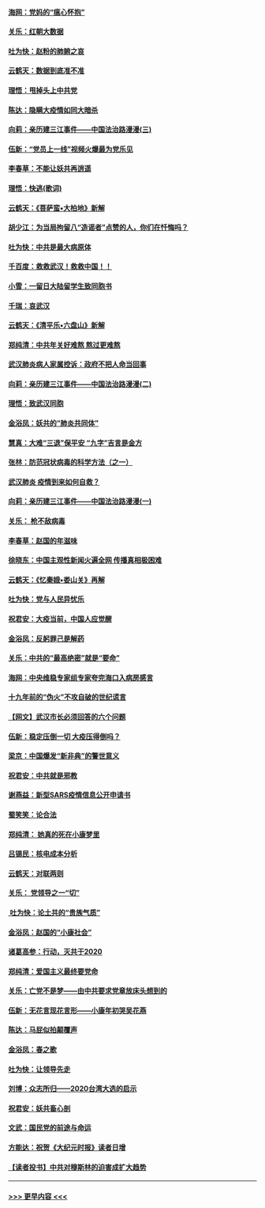 #### [海网：党妈的“瘟心怀抱”](../pages/nsc993/n11840740.md?t=02041511) 
#### [关乐：红朝大数据](../pages/nsc993/n11840675.md?t=02041511) 
#### [吐为快：赵粉的肺腑之哀](../pages/nsc993/n11840618.md?t=02041511) 
#### [云鹤天：数据到底准不准](../pages/nsc993/n11840325.md?t=02041511) 
#### [理悟：甩掉头上中共党](../pages/nsc993/n11838826.md?t=02041511) 
#### [陈达：隐瞒大疫情如同大暗杀](../pages/nsc993/n11838771.md?t=02041511) 
#### [向莉：亲历建三江事件——中国法治路漫漫(三)](../pages/nsc993/n11831825.md?t=02041511) 
#### [伍新：“党员上一线”视频火爆最为党乐见](../pages/nsc993/n11838200.md?t=02041511) 
#### [李春草：不能让妖共再逍遥](../pages/nsc993/n11838102.md?t=02041511) 
#### [理悟：快逃(歌词)](../pages/nsc993/n11838083.md?t=02041511) 
#### [云鹤天：《菩萨蛮▪大柏地》新解](../pages/nsc993/n11838059.md?t=02041511) 
#### [胡少江：为当局拘留八“造谣者”点赞的人，你们在忏悔吗？](../pages/nsc993/n11836801.md?t=02041511) 
#### [吐为快：中共是最大病原体](../pages/nsc993/n11836748.md?t=02041511) 
#### [千百度：救救武汉！救救中国！！](../pages/nsc993/n11836145.md?t=02041511) 
#### [小雪：一留日大陆留学生致同胞书](../pages/nsc993/n11834624.md?t=02041511) 
#### [千瑞：哀武汉](../pages/nsc993/n11833647.md?t=02041511) 
#### [云鹤天：《清平乐▪六盘山》新解](../pages/nsc993/n11833611.md?t=02041511) 
#### [郑纯清：中共年关好难熬 熬过更难熬](../pages/nsc993/n11833489.md?t=02041511) 
#### [武汉肺炎病人家属控诉：政府不把人命当回事](../pages/nsc993/n11833205.md?t=02041511) 
#### [向莉：亲历建三江事件——中国法治路漫漫(二)](../pages/nsc993/n11829102.md?t=02041511) 
#### [理悟：致武汉同胞](../pages/nsc993/n11831522.md?t=02041511) 
#### [金浴凤：妖共的“肺炎共同体”](../pages/nsc993/n11829448.md?t=02041511) 
#### [慧真：大难“三退”保平安 “九字”吉言是金方](../pages/nsc993/n11829501.md?t=02041511) 
#### [张林：防范冠状病毒的科学方法（之一）](../pages/nsc993/n11828618.md?t=02041511) 
#### [武汉肺炎 疫情到来如何自救？](../pages/nsc993/n11827632.md?t=02041511) 
#### [向莉：亲历建三江事件——中国法治路漫漫(一)](../pages/nsc993/n11827190.md?t=02041511) 
#### [关乐： 枪不敌病毒](../pages/nsc993/n11826746.md?t=02041511) 
#### [李春草：赵国的年滋味](../pages/nsc993/n11826321.md?t=02041511) 
#### [徐晓东：中国主观性新闻火遍全网 传播真相极困难](../pages/nsc993/n11826508.md?t=02041511) 
#### [云鹤天：《忆秦娥▪娄山关》再解](../pages/nsc993/n11824682.md?t=02041511) 
#### [吐为快：党与人民异忧乐](../pages/nsc993/n11824660.md?t=02041511) 
#### [祝君安：大疫当前，中国人应觉醒](../pages/nsc993/n11821946.md?t=02041511) 
#### [金浴凤：反躬罪己是解药](../pages/nsc993/n11820280.md?t=02041511) 
#### [关乐：中共的“最高绝密”就是“要命”](../pages/nsc993/n11816946.md?t=02041511) 
#### [海网：中央维稳专家组专家夸完海口入病房感言](../pages/nsc993/n11815138.md?t=02041511) 
#### [十九年前的“伪火”不攻自破的世纪谎言](../pages/nsc993/n11813238.md?t=02041511) 
#### [【网文】武汉市长必须回答的六个问题](../pages/nsc993/n11813848.md?t=02041511) 
#### [伍新：稳定压倒一切 大疫压得倒吗？](../pages/nsc993/n11812634.md?t=02041511) 
#### [梁京：中国爆发“新非典”的警世意义](../pages/nsc993/n11812554.md?t=02041511) 
#### [祝君安：中共就是邪教](../pages/nsc993/n11812431.md?t=02041511) 
#### [谢燕益：新型SARS疫情信息公开申请书](../pages/nsc993/n11808840.md?t=02041511) 
#### [蜀笑笑：论合法](../pages/nsc993/n11808064.md?t=02041511) 
#### [郑纯清： 她真的死在小康梦里](../pages/nsc993/n11806623.md?t=02041511) 
#### [吕锡民：核电成本分析](../pages/nsc993/n11806284.md?t=02041511) 
#### [云鹤天：对联两则](../pages/nsc993/n11805957.md?t=02041511) 
#### [关乐： 党领导之一“切”](../pages/nsc993/n11804505.md?t=02041511) 
#### [ 吐为快：论土共的“贵族气质”](../pages/nsc993/n11804490.md?t=02041511) 
#### [金浴凤：赵国的“小康社会”](../pages/nsc993/n11804452.md?t=02041511) 
#### [诸葛高参：行动，灭共于2020](../pages/nsc993/n11804120.md?t=02041511) 
#### [郑纯清：爱国主义最终要党命](../pages/nsc993/n11802197.md?t=02041511) 
#### [关乐：亡党不是梦——由中共要求党章放床头想到的](../pages/nsc993/n11802156.md?t=02041511) 
#### [伍新：无花言现花言形——小康年初哭吴花燕](../pages/nsc993/n11800044.md?t=02041511) 
#### [陈达：马屁似拍颠覆声](../pages/nsc993/n11800010.md?t=02041511) 
#### [金浴凤：春之歌](../pages/nsc993/n11797687.md?t=02041511) 
#### [吐为快：让领导先走](../pages/nsc993/n11797512.md?t=02041511) 
#### [刘博：众志所归——2020台湾大选的启示](../pages/nsc993/n11796878.md?t=02041511) 
#### [祝君安：妖共畜心剖](../pages/nsc993/n11794273.md?t=02041511) 
#### [文武：国民党的前途与命运](../pages/nsc993/n11794198.md?t=02041511) 
#### [方能达：祝贺《大纪元时报》读者日增](../pages/nsc993/n11793807.md?t=02041511) 
#### [【读者投书】中共对穆斯林的迫害成扩大趋势](../pages/nsc993/n11791371.md?t=02041511) 

----
#### [ >>> 更早内容 <<< ](../indexes/nsc993-earlier.md)

